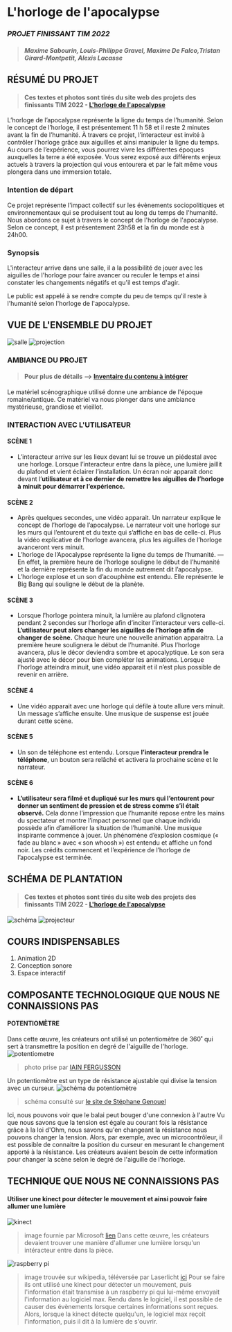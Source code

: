 

# L'horloge de l'apocalypse
### *PROJET FINISSANT TIM 2022*
>#### *Maxime Sabourin, Louis-Philippe Gravel, Maxime De Falco,Tristan Girard-Montpetit, Alexis Lacasse* 


## RÉSUMÉ DU PROJET 
>#### Ces textes et photos sont tirés du site web des projets des finissants TIM 2022 - [L'horloge de l'apocalypse](https://tim-montmorency.com/2022/projets/L-horloge-de-l-apocalypse/docs/web/index.html)
L’horloge de l’apocalypse représente la ligne du temps de l’humanité. Selon le concept de l’horloge, il est présentement 11 h 58 et il reste 2 minutes avant la fin de l’humanité. À travers ce projet, l’interacteur est invité à contrôler l’horloge grâce aux aiguilles et ainsi manipuler la ligne du temps. Au cours de l’expérience, vous pourrez vivre les différentes époques auxquelles la terre a été exposée. Vous serez exposé aux différents enjeux actuels à travers la projection qui vous entourera et par le fait même vous plongera dans une immersion totale.

### Intention de départ
Ce projet représente l'impact collectif sur les évènements sociopolitiques et environnementaux qui se produisent tout au long du temps de l'humanité. Nous abordons ce sujet à travers le concept de l'horloge de l'apocalypse. Selon ce concept, il est présentement 23h58 et la fin du monde est à 24h00.

### Synopsis
L'interacteur arrive dans une salle, il a la possibilité de jouer avec les aiguilles de l'horloge pour faire avancer ou reculer le temps et ainsi constater les changements négatifs et qu'il est temps d'agir.

Le public est appelé à se rendre compte du peu de temps qu'il reste à l'humanité selon l'horloge de l'apocalypse.


## VUE DE L'ENSEMBLE DU PROJET
![salle](/medias/horloge_salle.jpg)
![projection](/medias/horloge_projection.jpg)


### AMBIANCE DU PROJET
>#### Pour plus de détails --> [Inventaire du contenu à intégrer](https://cmontmorency365-my.sharepoint.com/:x:/g/personal/1945969_cmontmorency_qc_ca/ERKCSlUJhTFEp-WwGbcpxx0BK9-bCbdidCFUX_tMK-mZ6w?e=4yY9z0)
Le matériel scénographique utilisé donne une ambiance de l'époque romaine/antique. Ce matériel va nous plonger dans une ambiance mystérieuse, grandiose et vieillot. 

### INTERACTION AVEC L'UTILISATEUR
#### SCÈNE 1
- L’interacteur arrive sur les lieux devant lui se trouve un piédestal avec une horloge. Lorsque l’interacteur entre dans la pièce, une lumière jaillit du plafond et vient éclairer l’installation. Un écran noir apparait donc devant l’**utilisateur et à ce dernier de remettre les aiguilles de l’horloge à minuit pour démarrer l’expérience.**


#### SCÈNE 2
- Après quelques secondes, une vidéo apparait. Un narrateur explique le concept de l’horloge de l’apocalypse. Le narrateur voit une horloge sur les murs qui l’entourent et du texte qui s’affiche en bas de celle-ci. Plus la vidéo explicative de l’horloge avancera, plus les aiguilles de l’horloge avanceront vers minuit. 
- L’horloge de l’Apocalypse représente la ligne du temps de l’humanité. — En effet, la première heure de l’horloge souligne le début de l’humanité et la dernière représente la fin du monde autrement dit l’apocalypse. 
- L’horloge explose et un son d’acouphène est entendu. Elle représente le Big Bang qui souligne le début de la planète.


#### SCÈNE 3
- Lorsque l’horloge pointera minuit, la lumière au plafond clignotera pendant 2 secondes sur l’horloge afin d’inciter l’interacteur vers celle-ci. **L’utilisateur peut alors changer les aiguilles de l’horloge afin de changer de scène.** Chaque heure une nouvelle animation apparaitra. La première heure soulignera le début de l’humanité. Plus l’horloge avancera, plus le décor deviendra sombre et apocalyptique. Le son sera ajusté avec le décor pour bien compléter les animations. Lorsque l’horloge atteindra minuit, une vidéo apparait et il n’est plus possible de revenir en arrière.

#### SCÈNE 4
- Une vidéo apparait avec une horloge qui défile à toute allure vers minuit. Un message s’affiche ensuite. Une musique de suspense est jouée durant cette scène. 

#### SCÈNE 5
- Un son de téléphone est entendu. Lorsque **l’interacteur prendra le téléphone**, un bouton sera relâché et activera la prochaine scène et le narrateur.

#### SCÈNE 6
- **L’utilisateur sera filmé et dupliqué sur les murs qui l’entourent pour donner un sentiment de pression et de stress comme s’il était observé.** Cela donne l’impression que l’humanité repose entre les mains du spectateur et montre l’impact personnel que chaque individu possède afin d’améliorer la situation de l’humanité. Une musique inspirante commence à jouer. Un phénomène d’explosion cosmique (« fade au blanc » avec « son whoosh ») est entendu et affiche un fond noir. Les crédits commencent et l’expérience de l’horloge de l’apocalypse est terminée.


## SCHÉMA DE PLANTATION
>#### Ces textes et photos sont tirés du site web des projets des finissants TIM 2022 - [L'horloge de l'apocalypse](https://tim-montmorency.com/2022/projets/L-horloge-de-l-apocalypse/docs/web/index.html)
![schéma](/medias/horloge_apocalypse_schema.png) 
![projecteur](/medias/horloge_projecteur.jpg)


## COURS INDISPENSABLES
1. Animation 2D 
2. Conception sonore
3. Espace interactif

## COMPOSANTE TECHNOLOGIQUE QUE NOUS NE CONNAISSIONS PAS
#### POTENTIOMÈTRE
Dans cette œuvre, les créateurs ont utilisé un potentiomètre de 360˚ qui sert à transmettre la position en degré de l'aiguille de l'horloge.
![potentiometre](/medias/potentiometre.jpg)
> photo prise par [IAIN FERGUSSON](https://iainisbald.wordpress.com/)

Un potentiomètre est un type de résistance ajustable qui divise la tension avec un curseur.
![schéma du potentiomètre](/medias/potentiometre_schema.png)
> schéma consulté sur [le site de Stéphane Genouel](http://stephane.genouel.free.fr/FT/0%20Dossier%20technique/1%20Texte/Scenari%20capteurs/co/module_DT_13.html)

Ici, nous pouvons voir que le balai peut bouger d'une connexion à l'autre
Vu que nous savons que la tension est égale au courant fois la résistance grâce à la loi d'Ohm, nous savons qu'en changeant la résistance nous pouvons changer la tension.
Alors, par exemple, avec un microcontrôleur, il est possible de connaitre la position du curseur en mesurant le changement apporté à la résistance.
Les créateurs avaient besoin de cette information pour changer la scène selon le degré de l'aiguille de l'horloge.

## TECHNIQUE QUE NOUS NE CONNAISSIONS PAS
#### Utiliser une kinect pour détecter le mouvement et ainsi pouvoir faire allumer une lumière
![kinect](/medias/kinect.jpg)
>image fournie par Microsoft [lien](https://m.media-amazon.com/images/I/61eGIYEEEBL._SL1500_.jpg)
Dans cette œuvre, les créateurs devaient trouver une manière d'allumer une lumière lorsqu'un intéracteur entre dans la pièce.

![raspberry pi](/medias/raspberry_pi.jpg)
>image trouvée sur wikipedia, téléversée par Laserlicht [ici](https://commons.wikimedia.org/wiki/File:Raspberry_Pi_4_Model_B_-_Side.jpg)
Pour se faire ils ont utilisé une kinect pour détecter un mouvement, puis l'information était transmise à un raspberry pi qui lui-même envoyait l'information au logiciel max. Rendu dans le logiciel, il est possible de causer des évènements lorsque certaines informations sont reçues. Alors, lorsque la kinect détecte quelqu'un, le logiciel max reçoit l'information, puis il dit à la lumière de s'ouvrir.

